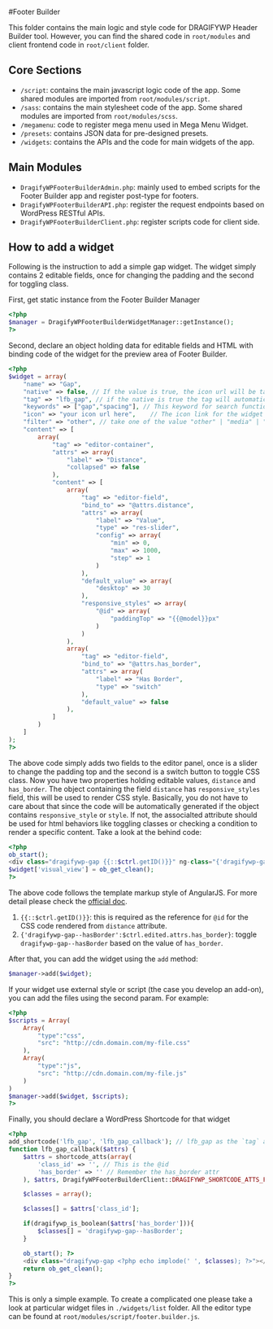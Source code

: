 #Footer Builder

This folder contains the main logic and style code for DRAGIFYWP Header Builder tool. However, you can find the shared code in `root/modules` and client frontend code in `root/client` folder.

## Core Sections

* `/script`: contains the main javascript logic code of the app. Some shared modules are imported from `root/modules/script`.
* `/sass`: contains the main stylesheet code of the app. Some shared modules are imported from `root/modules/scss`.
* `/megamenu`: code to register mega menu used in Mega Menu Widget.
* `/presets`: contains JSON data for pre-designed presets.
* `/widgets`: contains the APIs and the code for main widgets of the app.

## Main Modules

* `DragifyWPFooterBuilderAdmin.php`: mainly used to embed scripts for the Footer Builder app and register post-type for footers.
* `DragifyWPFooterBuilderAPI.php`: register the request endpoints based on WordPress RESTful APIs.
* `DragifyWPFooterBuilderClient.php`: register scripts code for client side.

## How to add a widget

Following is the instruction to add a simple gap widget. The widget simply contains 2 editable fields, once for changing the padding and the second for toggling class.

First, get static instance from the Footer Builder Manager

```php
<?php
$manager = DragifyWPFooterBuilderWidgetManager::getInstance();
?>
```

Second, declare an object holding data for editable fields and HTML with binding code of the widget for the preview area of Footer Builder.

```php
<?php
$widget = array(
    "name" => "Gap",
    "native" => false, // If the value is true, the icon url will be taken from root/footer-builder/img/widgets otherwises you should declare the URL as below.
    "tag" => "lfb_gap", // if the native is true the tag will automatically add `lfb_` prefix
    "keywords" => ["gap","spacing"], // This keyword for search function
    "icon" => "your icon url here",    // The icon link for the widget
    "filter" => "other", // take one of the value "other" | "media" | "text" | "image" | "grid"
    "content" => [
        array(
            "tag" => "editor-container",
            "attrs" => array(
                "label" => "Distance",
                "collapsed" => false
            ),
            "content" => [
                array(
                    "tag" => "editor-field",
                    "bind_to" => "@attrs.distance",
                    "attrs" => array(
                        "label" => "Value",
                        "type" => "res-slider",
                        "config" => array(
                            "min" => 0,
                            "max" => 1000,
                            "step" => 1
                        )
                    ),
                    "default_value" => array(
                        "desktop" => 30
                    ),
                    "responsive_styles" => array(
                        "@id" => array(
                            "paddingTop" => "{{@model}}px"
                        )
                    )
                ),
                array(
                    "tag" => "editor-field",
                    "bind_to" => "@attrs.has_border",
                    "attrs" => array(
                        "label" => "Has Border",
                        "type" => "switch"
                    ),
                    "default_value" => false
                ),
            ]
        )
    ]
);
?>
```

The above code simply adds two fields to the editor panel, once is a slider to change the padding top and the second is a switch button to toggle CSS class. Now you have two properties holding editable values, `distance` and `has_border`. The object containing the field `distance` has `responsive_styles` field, this will be used to render CSS style. Basically, you do not have to care about that since the code will be automatically generated if the object contains `responsive_style` or `style`. If not, the associalted attribute should be used for html behaviors like toggling classes or checking a condition to render a specific content. Take a look at the behind code:

```php
<?php
ob_start();
<div class="dragifywp-gap {{::$ctrl.getID()}}" ng-class="{'dragifywp-gap--hasBorder':$ctrl.edited.attrs.has_border}"></div>
$widget['visual_view'] = ob_get_clean();
?>
```

The above code follows the template markup style of AngularJS. For more detail please check the [official doc](https://code.angularjs.org/1.5.11/docs/api/ng/directive/ngClass).

1.  `{{::$ctrl.getID()}}`: this is required as the reference for `@id` for the CSS code rendered from `distance` attribute.
2.  `{'dragifywp-gap--hasBorder':$ctrl.edited.attrs.has_border}`: toggle `dragifywp-gap--hasBorder` based on the value of `has_border`.

After that, you can add the widget using the `add` method:

```php
$manager->add($widget);
```

If your widget use external style or script (the case you develop an add-on), you can add the files using the second param. For example:

```php
<?php
$scripts = Array(
    Array(
        "type":"css",
        "src": "http://cdn.domain.com/my-file.css"
    ),
    Array(
        "type":"js",
        "src": "http://cdn.domain.com/my-file.js"
    )
)
$manager->add($widget, $scripts);
?>
```

Finally, you should declare a WordPress Shortcode for that widget

```php
<?php
add_shortcode('lfb_gap', 'lfb_gap_callback'); // lfb_gap as the `tag` attr of $widget
function lfb_gap_callback($attrs) {
    $attrs = shortcode_atts(array(
        'class_id' => '', // This is the @id
        'has_border' => '' // Remember the has_border attr
    ), $attrs, DragifyWPFooterBuilderClient::DRAGIFYWP_SHORTCODE_ATTS_FILTER);

    $classes = array();

    $classes[] = $attrs['class_id'];

    if(dragifywp_is_boolean($attrs['has_border'])){
        $classes[] = 'dragifywp-gap--hasBorder';
    }

    ob_start(); ?>
    <div class="dragifywp-gap <?php echo implode(' ', $classes); ?>"></div>
    return ob_get_clean();
}
?>
```

This is only a simple example. To create a complicated one please take a look at particular widget files in `./widgets/list` folder. All the editor type can be found at `root/modules/script/footer.builder.js`.
